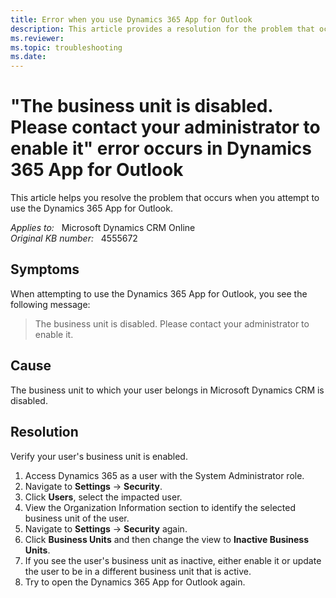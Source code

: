 ```yaml
---
title: Error when you use Dynamics 365 App for Outlook
description: This article provides a resolution for the problem that occurs when you attempt to use the Dynamics 365 App for Outlook.
ms.reviewer: 
ms.topic: troubleshooting
ms.date: 
---
```

# "The business unit is disabled. Please contact your administrator to enable it" error occurs in Dynamics 365 App for Outlook

This article helps you resolve the problem that occurs when you attempt to use the Dynamics 365 App for Outlook.

_Applies to:_ &nbsp; Microsoft Dynamics CRM Online  
_Original KB number:_ &nbsp; 4555672

## Symptoms

When attempting to use the Dynamics 365 App for Outlook, you see the following message:

> The business unit is disabled. Please contact your administrator to enable it.

## Cause

The business unit to which your user belongs in Microsoft Dynamics CRM is disabled.

## Resolution

Verify your user's business unit is enabled.

1. Access Dynamics 365 as a user with the System Administrator role.
1. Navigate to **Settings** -> **Security**.
1. Click **Users**, select the impacted user.
1. View the Organization Information section to identify the selected business unit of the user.
1. Navigate to **Settings** -> **Security** again.
1. Click **Business Units** and then change the view to **Inactive Business Units**.
1. If you see the user's business unit as inactive, either enable it or update the user to be in a different business unit that is active.
1. Try to open the Dynamics 365 App for Outlook again.
